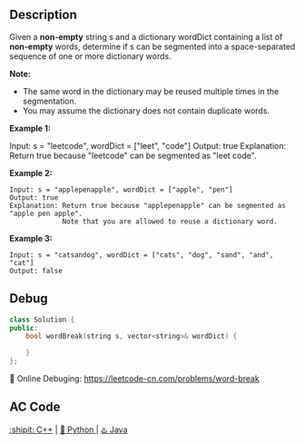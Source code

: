 ## Description
Given a <strong>non-empty</strong> string s and a dictionary wordDict containing a list of <strong>non-empty</strong> words, determine if s can be segmented into a space-separated sequence of one or more dictionary words.

<strong>Note:</strong>

- The same word in the dictionary may be reused multiple times in the segmentation.
- You may assume the dictionary does not contain duplicate words.

<strong>Example 1:</strong>

Input: s = "leetcode", wordDict = ["leet", "code"]
Output: true
Explanation: Return true because "leetcode" can be segmented as "leet code".

<strong>Example 2:</strong>
```
Input: s = "applepenapple", wordDict = ["apple", "pen"]
Output: true
Explanation: Return true because "applepenapple" can be segmented as "apple pen apple".
             Note that you are allowed to reuse a dictionary word.
```
<strong>Example 3:</strong>
```
Input: s = "catsandog", wordDict = ["cats", "dog", "sand", "and", "cat"]
Output: false
```


## Debug
```cpp
class Solution {
public:
    bool wordBreak(string s, vector<string>& wordDict) {

    }
};
```

🐛 Online Debuging: https://leetcode-cn.com/problems/word-break

## AC Code
<div>
  <a href="https://github.com/Charmve/LeetCode4FLAG/tree/main/139.%20Word%20Break/139_word-break.cpp">:shipit: C++</a> | 
  <a href="https://github.com/Charmve/LeetCode4FLAG/tree/main/139.%20Word%20Break/139_word-break.py">🐍 Python </a> | 
  <a href="https://github.com/Charmve/LeetCode4FLAG/tree/main/139.%20Word%20Break/139_word-break.java">♨️ Java </a>
</div>
